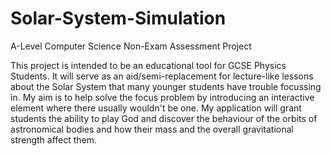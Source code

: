 # Solar-System-Simulation
A-Level Computer Science Non-Exam Assessment Project


This project is intended to be an educational tool for GCSE Physics Students. It will serve as an aid/semi-replacement for lecture-like
lessons about the Solar System that many younger students have trouble focussing in. My aim is to help solve the focus problem by
introducing an interactive element where there usually wouldn't be one. My application will grant students the ability to play God and
discover the behaviour of the orbits of astronomical bodies and how their mass and the overall gravitational strength affect them.
